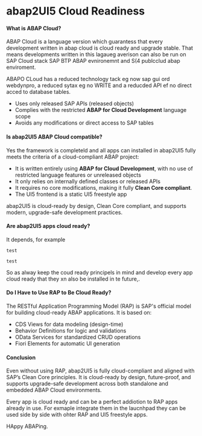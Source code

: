 # abap2UI5 Cloud Readiness

#### What is ABAP Cloud?

ABAP Cloud is a language version which guarantess that every development written in abap cloud is cloud ready and upgrade stable. That means developments written in this lagaueg averison can also be run on SAP Cloud stack SAP BTP ABAP evnironemnt and S(4 publcclud abap enviroment.

ABAPO CLoud has a reduced technology tack eg now sap gui ord webdynpro, a reduced sytax eg no WRITE and a reducded API ef no direct acced to database tables.

- Uses only released SAP APIs (released objects)  
- Complies with the restricted **ABAP for Cloud Development** language scope  
- Avoids any modifications or direct access to SAP tables


#### Is abap2UI5 ABAP Cloud compatible?

Yes the framework is completeld and all apps can installed in 
abap2UI5 fully meets the criteria of a cloud-compliant ABAP project:

- It is written entirely using **ABAP for Cloud Development**, with no use of restricted language features or unreleased objects
- It only relies on internally defined classes or released APIs
- It requires no core modifications, making it fully **Clean Core compliant**.  
- The UI5 frontend is a static UI5 freestyle app

abap2UI5 is cloud-ready by design, Clean Core compliant, and supports modern, upgrade-safe development practices.


#### Are abap2UI5 apps cloud ready?

It depends, for example


```abap
test
```


```abap
test
````

So as alway keep the coud ready principels in mind and develop every app cloud ready that they xn also be installed in te future,.

#### Do I Have to Use RAP to Be Cloud Ready?


The RESTful Application Programming Model (RAP) is SAP's official model for building cloud-ready ABAP applications. It is based on:

- CDS Views for data modeling (design-time)
- Behavior Definitions for logic and validations
- OData Services for standardized CRUD operations
- Fiori Elements for automatic UI generation


#### Conclusion

Even without using RAP, abap2UI5 is fully cloud-compliant and aligned with SAP’s Clean Core principles. It is cloud-ready by design, future-proof, and supports upgrade-safe development across both standalone and embedded ABAP Cloud environments.

Every app is cloud ready and can be a perfect addiotion to RAP apps already in use. For exmaple integrate them in the laucnhpad they can be used side by side with ohter RAP and UI5 freestyle apps.

HAppy ABAPing.

